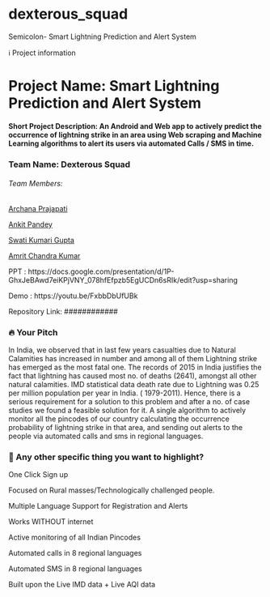 # dexterous_squad

Semicolon- Smart Lightning Prediction and Alert System

ℹ️ Project information
<h1> Project Name: Smart Lightning Prediction and Alert System </h1>
<h4> Short Project Description: An Android and Web app to actively predict the occurrence of lightning strike in an area using Web scraping and Machine Learning algorithms to alert its users via automated Calls / SMS in time. </h4> 
<div>
<h3>Team Name: Dexterous Squad</h3>
  <h6>Team Members:</h6>
  <p><a href="https://github.com/archana0708">Archana Prajapati</a></p>
<p><a href="https://github.com/ANKITSPANDEY">Ankit Pandey</a></p>
<p><a href="">Swati Kumari Gupta</a></p>
<p><a href="">Amrit Chandra Kumar</a></p>
</div>  
<div>  
<!-- Demo Link: http://13.126.31.37:8000 -->
<p>PPT : https://docs.google.com/presentation/d/1P-GhxJeBAwd7eiKPjVNY_078hfEfpzb5EgUCDn6sRIk/edit?usp=sharing</p>
<p>Demo : https://youtu.be/FxbbDbUfUBk</p>
<p>Repository Link: ############</p>
</div>    


<div>
<h3>🔥 Your Pitch</h3>
In India, we observed that in last few years casualties due to Natural Calamities has increased in number and among all of them Lightning strike has emerged as the most fatal one. The records of 2015 in India justifies the fact that lightning has caused most no. of deaths (2641), amongst all other natural calamities. IMD statistical data death rate due to Lightning was 0.25 per million population per year in India. ( 1979-2011).
Hence, there is a serious requirement for a solution to this problem and after a no. of case studies we found a feasible solution for it. A single algorithm to actively monitor all the pincodes of our country calculating the occurrence probability of lightning strike in that area, and sending out alerts to the people via automated calls and sms in regional languages.
</div>  

<div>
<h3>🔦 Any other specific thing you want to highlight?</h3>
<p>One Click Sign up</p>
<p>Focused on Rural masses/Technologically challenged people.</p>
<p>Multiple Language Support for Registration and Alerts</p>
<p>Works WITHOUT internet</p>
<p>Active monitoring of all Indian Pincodes</p>
<p>Automated calls in 8 regional languages</p>
<p>Automated SMS in 8 regional languages</p>
<p>Built upon the Live IMD data + Live AQI data</p>
</div>  

